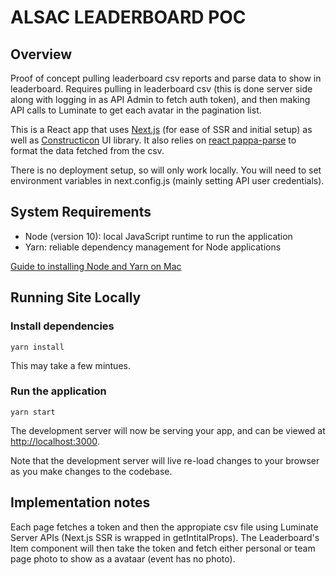 # ALSAC LEADERBOARD POC

## Overview
Proof of concept pulling leaderboard csv reports and parse data to show in leaderboard. Requires pulling in leaderboard csv (this is done server side along with logging in as API Admin to fetch auth token), and then making API calls to Luminate to get each avatar in the pagination list.

This is a React app that uses [Next.js](https://nextjs.org/) (for ease of SSR and initial setup) as well as [Constructicon](https://everydayhero.github.io/constructicon) UI library. It also relies on [react pappa-parse](https://react-papaparse.js.org/) to format the data fetched from the csv.

There is no deployment setup, so will only work locally. You will need to set environment variables in next.config.js (mainly setting API user credentials).


## System Requirements

- Node (version 10): local JavaScript runtime to run the application
- Yarn: reliable dependency management for Node applications

[Guide to installing Node and Yarn on Mac](https://medium.com/@itsromiljain/the-best-way-to-install-node-js-npm-and-yarn-on-mac-osx-4d8a8544987a)

## Running Site Locally

### Install dependencies

```
yarn install
```

This may take a few mintues.

### Run the application

```
yarn start
```
The development server will now be serving your app, and can be viewed at [http://localhost:3000](http://localhost:3000).

Note that the development server will live re-load changes to your browser as you make changes to the codebase.

## Implementation notes
Each page fetches a token and then the appropiate csv file using Luminate Server APIs (Next.js SSR is wrapped in getIntitalProps). The Leaderboard's Item component will then take the token and fetch either personal or team page photo to show as a avataar (event has no photo).


